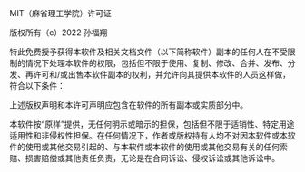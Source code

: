 MIT（麻省理工学院）许可证

版权所有（c）2022 孙福翔

特此免费授予获得本软件及相关文档文件（以下简称软件）副本的任何人在不受限制的情况下处理本软件的权限，包括但不限于使用、复制、修改、合并、发布、分发、再许可和/或出售本软件副本的权利，并允许向其提供本软件的人员这样做，符合以下条件：

上述版权声明和本许可声明应包含在软件的所有副本或实质部分中。

本软件按“原样”提供，无任何明示或暗示的担保，包括但不限于适销性、特定用途适用性和非侵权性担保。在任何情况下，作者或版权持有人均不对因本软件或本软件的使用或其他交易引起的、与本软件或本软件的使用或其他交易有关的任何索赔、损害赔偿或其他责任负责，无论是在合同诉讼、侵权诉讼或其他诉讼中。
